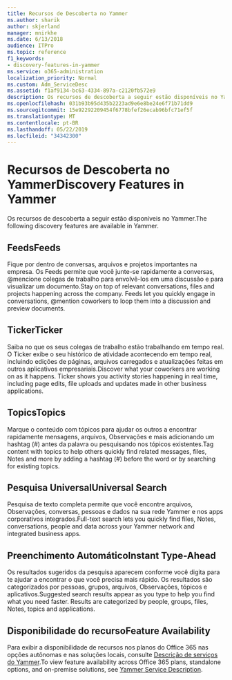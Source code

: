 ```yaml
---
title: Recursos de Descoberta no Yammer
ms.author: sharik
author: skjerland
manager: mnirkhe
ms.date: 6/13/2018
audience: ITPro
ms.topic: reference
f1_keywords:
- discovery-features-in-yammer
ms.service: o365-administration
localization_priority: Normal
ms.custom: Adm_ServiceDesc
ms.assetid: f1af9134-bc63-4334-897a-c2120fb572e9
description: Os recursos de descoberta a seguir estão disponíveis no Yammer.
ms.openlocfilehash: 031b93b95d435b2223ad9e6e8be24e6f71b71dd9
ms.sourcegitcommit: 15e92292209454f6778bfef26ecab96bfc71ef5f
ms.translationtype: MT
ms.contentlocale: pt-BR
ms.lasthandoff: 05/22/2019
ms.locfileid: "34342300"
---
```

# <a name="discovery-features-in-yammer"></a><span data-ttu-id="0653e-103">Recursos de Descoberta no Yammer</span><span class="sxs-lookup"><span data-stu-id="0653e-103">Discovery Features in Yammer</span></span>

<span data-ttu-id="0653e-104">Os recursos de descoberta a seguir estão disponíveis no Yammer.</span><span class="sxs-lookup"><span data-stu-id="0653e-104">The following discovery features are available in Yammer.</span></span>
  
## <a name="feeds"></a><span data-ttu-id="0653e-105">Feeds</span><span class="sxs-lookup"><span data-stu-id="0653e-105">Feeds</span></span>
<span data-ttu-id="0653e-106"><a name="bkmk_Feeds"> </a></span><span class="sxs-lookup"><span data-stu-id="0653e-106"></span></span>

<span data-ttu-id="0653e-p101">Fique por dentro de conversas, arquivos e projetos importantes na empresa. Os Feeds permite que você junte-se rapidamente a conversas, @mencione colegas de trabalho para envolvê-los em uma discussão e para visualizar um documento.</span><span class="sxs-lookup"><span data-stu-id="0653e-p101">Stay on top of relevant conversations, files and projects happening across the company. Feeds let you quickly engage in conversations, @mention coworkers to loop them into a discussion and preview documents.</span></span>
  
## <a name="ticker"></a><span data-ttu-id="0653e-109">Ticker</span><span class="sxs-lookup"><span data-stu-id="0653e-109">Ticker</span></span>
<span data-ttu-id="0653e-110"><a name="bkmk_Ticker"> </a></span><span class="sxs-lookup"><span data-stu-id="0653e-110"></span></span>

<span data-ttu-id="0653e-p102">Saiba no que os seus colegas de trabalho estão trabalhando em tempo real. O Ticker exibe o seu histórico de atividade acontecendo em tempo real, incluindo edições de páginas, arquivos carregados e atualizações feitas em outros aplicativos empresariais.</span><span class="sxs-lookup"><span data-stu-id="0653e-p102">Discover what your coworkers are working on as it happens. Ticker shows you activity stories happening in real time, including page edits, file uploads and updates made in other business applications.</span></span>
  
## <a name="topics"></a><span data-ttu-id="0653e-113">Topics</span><span class="sxs-lookup"><span data-stu-id="0653e-113">Topics</span></span>
<span data-ttu-id="0653e-114"><a name="bkmk_Topics"> </a></span><span class="sxs-lookup"><span data-stu-id="0653e-114"></span></span>

<span data-ttu-id="0653e-115">Marque o conteúdo com tópicos para ajudar os outros a encontrar rapidamente mensagens, arquivos, Observações e mais adicionando um hashtag (#) antes da palavra ou pesquisando nos tópicos existentes.</span><span class="sxs-lookup"><span data-stu-id="0653e-115">Tag content with topics to help others quickly find related messages, files, Notes and more by adding a hashtag (#) before the word or by searching for existing topics.</span></span>
  
## <a name="universal-search"></a><span data-ttu-id="0653e-116">Pesquisa Universal</span><span class="sxs-lookup"><span data-stu-id="0653e-116">Universal Search</span></span>
<span data-ttu-id="0653e-117"><a name="bkmk_UniversalSearch"> </a></span><span class="sxs-lookup"><span data-stu-id="0653e-117"></span></span>

<span data-ttu-id="0653e-118">Pesquisa de texto completa permite que você encontre arquivos, Observações, conversas, pessoas e dados na sua rede Yammer e nos apps corporativos integrados.</span><span class="sxs-lookup"><span data-stu-id="0653e-118">Full-text search lets you quickly find files, Notes, conversations, people and data across your Yammer network and integrated business apps.</span></span>
  
## <a name="instant-type-ahead"></a><span data-ttu-id="0653e-119">Preenchimento Automático</span><span class="sxs-lookup"><span data-stu-id="0653e-119">Instant Type-Ahead</span></span>
<span data-ttu-id="0653e-120"><a name="bkmk_InstantTypeAhead"> </a></span><span class="sxs-lookup"><span data-stu-id="0653e-120"></span></span>

<span data-ttu-id="0653e-p103">Os resultados sugeridos da pesquisa aparecem conforme você digita para te ajudar a encontrar o que você precisa mais rápido. Os resultados são categorizados por pessoas, grupos, arquivos, Observações, tópicos e aplicativos.</span><span class="sxs-lookup"><span data-stu-id="0653e-p103">Suggested search results appear as you type to help you find what you need faster. Results are categorized by people, groups, files, Notes, topics and applications.</span></span>
  
## <a name="feature-availability"></a><span data-ttu-id="0653e-123">Disponibilidade do recurso</span><span class="sxs-lookup"><span data-stu-id="0653e-123">Feature Availability</span></span>
<span data-ttu-id="0653e-124"><a name="bkmk_InstantTypeAhead"> </a></span><span class="sxs-lookup"><span data-stu-id="0653e-124"></span></span>

<span data-ttu-id="0653e-125">Para exibir a disponibilidade de recursos nos planos do Office 365 nas opções autônomas e nas soluções locais, consulte [Descrição de serviços do Yammer](yammer-service-description.md).</span><span class="sxs-lookup"><span data-stu-id="0653e-125">To view feature availability across Office 365 plans, standalone options, and on-premise solutions, see [Yammer Service Description](yammer-service-description.md).</span></span>
  
  
